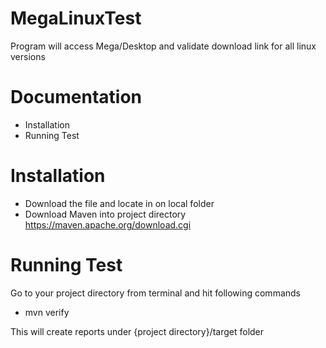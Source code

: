 # MegaLinuxTest

Program will access Mega/Desktop and validate download link for all linux versions

# Documentation
* Installation
* Running Test

# Installation
* Download the file and locate in on local folder
* Download Maven into project directory https://maven.apache.org/download.cgi

# Running Test
Go to your project directory from terminal and hit following commands

* mvn verify

This will create reports under {project directory}/target folder
